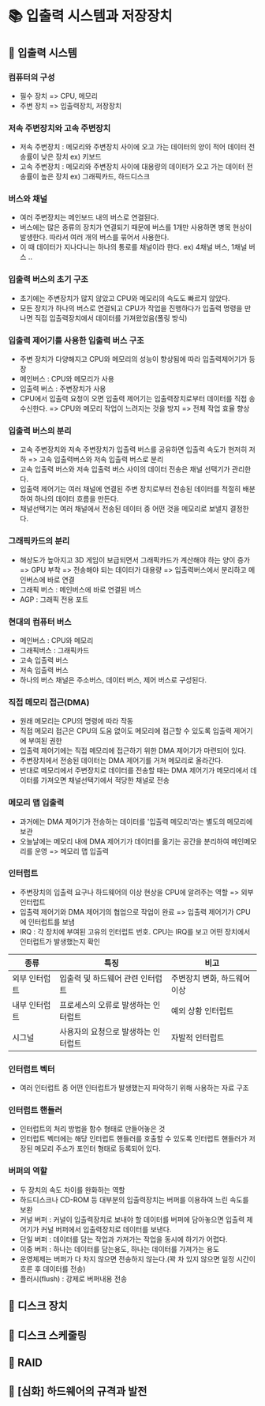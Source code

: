 
# 📚 입출력 시스템과 저장장치

## 📌 입출력 시스템

### 컴퓨터의 구성

- 필수 장치 => CPU, 메모리
- 주변 장치 => 입출력장치, 저장장치

### 저속 주변장치와 고속 주변장치

- 저속 주변장치 : 메모리와 주변장치 사이에 오고 가는 데이터의 양이 적어 데이터 전송률이 낮은 장치 ex) 키보드
- 고속 주변장치 : 메모리와 주변장치 사이에 대용량의 데이터가 오고 가는 데이터 전송률이 높은 장치 ex) 그래픽카드, 하드디스크

### 버스와 채널

- 여러 주변장치는 메인보드 내의 버스로 연결된다.
- 버스에는 많은 종류의 장치가 연결되기 때문에 버스를 1개만 사용하면 병목 현상이 발생한다. 따라서 여러 개의 버스를 묶어서 사용한다.
- 이 때 데이터가 지나다니는 하나의 통로를 채널이라 한다. ex) 4채널 버스, 1채널 버스 ..

### 입출력 버스의 초기 구조

- 초기에는 주변장치가 많지 않았고 CPU와 메모리의 속도도 빠르지 않았다.
- 모든 장치가 하나의 버스로 연결되고 CPU가 작업을 진행하다가 입출력 명령을 만나면 직접 입출력장치에서 데이터를 가져왔었음(폴링 방식)

### 입출력 제어기를 사용한 입출력 버스 구조

- 주변 장치가 다양해지고 CPU와 메모리의 성능이 향상됨에 따라 입출력제어기가 등장
- 메인버스 : CPU와 메모리가 사용
- 입출력 버스 : 주변장치가 사용
- CPU에서 입출력 요청이 오면 입출력 제어기는 입출력장치로부터 데이터를 직접 송수신한다. => CPU와 메모리 작업이 느려지는 것을 방지 => 전체 작업 효율 향상

### 입출력 버스의 분리

- 고속 주변장치와 저속 주변장치가 입출력 버스를 공유하면 입출력 속도가 현저히 저하 => 고속 입출력버스와 저속 입출력 버스로 분리
- 고속 입출력 버스와 저속 입출력 버스 사이의 데이터 전송은 채널 선택기가 관리한다.
- 입출력 제어기는 여러 채널에 연결된 주변 장치로부터 전송된 데이터를 적절히 배분하여 하나의 데이터 흐름을 만든다.
- 채널선택기는 여러 채널에서 전송된 데이터 중 어떤 것을 메모리로 보낼지 결정한다.

### 그래픽카드의 분리

- 해상도가 높아지고 3D 게임이 보급되면서 그래픽카드가 계산해야 하는 양이 증가 => GPU 부착 => 전송해야 되는 데이터가 대용량 => 입출력버스에서 분리하고 메인버스에 바로 연결
- 그래픽 버스 : 메인버스에 바로 연결된 버스
- AGP : 그래픽 전용 포트

### 현대의 컴퓨터 버스

- 메인버스 : CPU와 메모리
- 그래픽버스 : 그래픽카드
- 고속 입출력 버스 
- 저속 입출력 버스
- 하나의 버스 채널은 주소버스, 데이터 버스, 제어 버스로 구성된다.

### 직접 메모리 접근(DMA)

- 원래 메모리는 CPU의 명령에 따라 작동
- 직접 메모리 접근은 CPU의 도움 없이도 메모리에 접근할 수 있도록 입출력 제어기에 부여된 권한
- 입출력 제어기에는 직접 메모리에 접근하기 위한 DMA 제어기가 마련되어 있다.
- 주변장치에서 전송된 데이터는 DMA 제어기를 거쳐 메모리로 올라간다.
- 반대로 메모리에서 주변장치로 데이터를 전송할 때는 DMA 제어기가 메모리에서 데이터를 가져오면 채널선택기에서 적당한 채널로 전송

### 메모리 맵 입출력

- 과거에는 DMA 제어기가 전송하는 데이터를 '입출력 메모리'라는 별도의 메모리에 보관
- 오늘날에는 메모리 내에 DMA 제어기가 데이터를 옮기는 공간을 분리하여 메인메모리를 운영 => 메모리 맵 입출력

### 인터럽트

- 주변장치의 입출력 요구나 하드웨어의 이상 현상을 CPU에 알려주는 역할 => 외부 인터럽트
- 입출력 제어기와 DMA 제어기의 협업으로 작업이 완료 => 입출력 제어기가 CPU에 인터럽트를 보냄
- IRQ : 각 장치에 부여된 고유의 인터럽트 번호. CPU는 IRQ를 보고 어떤 장치에서 인터럽트가 발생했는지 확인

| 종류 | 특징 | 비고 |
| ---- | ---- | ---- |
| 외부 인터럽트 | 입출력 및 하드웨어 관련 인터럽트 | 주변장치 변화, 하드웨어 이상 |
| 내부 인터럽트 | 프로세스의 오류로 발생하는 인터럽트 | 예외 상황 인터럽트 |
| 시그널 | 사용자의 요청으로 발생하는 인터럽트 | 자발적 인터럽트 |

### 인터럽트 벡터

- 여러 인터럽트 중 어떤 인터럽트가 발생했는지 파악하기 위해 사용하는 자료 구조

### 인터럽트 핸들러

- 인터럽트의 처리 방법을 함수 형태로 만들어놓은 것
- 인터럽트 벡터에는 해당 인터럽트 핸들러를 호출할 수 있도록 인터럽트 핸들러가 저장된 메모리 주소가 포인터 형태로 등록되어 있다.

### 버퍼의 역할

- 두 장치의 속도 차이를 완화하는 역할
- 하드디스크나 CD-ROM 등 대부분의 입출력장치는 버퍼를 이용하여 느린 속도를 보완
- 커널 버퍼 : 커널이 입출력장치로 보내야 할 데이터를 버퍼에 담아놓으면 입출력 제어기가 커널 버퍼에서 입출력장치로 데이터를 보낸다.
- 단일 버퍼 : 데이터를 담는 작업과 가져가는 작업을 동시에 하기가 어렵다.
- 이중 버퍼 : 하나는 데이터를 담는용도, 하나는 데이터를 가져가는 용도
- 운영체제는 버퍼가 다 차지 않으면 전송하지 않는다.(꽉 차 있지 않으면 일정 시간이 흐른 후 데이터를 전송)
- 플러시(flush) : 강제로 버퍼내용 전송


## 📌 디스크 장치



## 📌 디스크 스케줄링

## 📌 RAID

## 📌 [심화] 하드웨어의 규격과 발전
